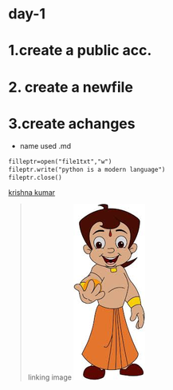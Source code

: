# day-1
# 1.create a public acc.
# 2. create a newfile
# 3.create achanges
- name used .md


```
filleptr=open("file1txt","w")
fileptr.write("python is a modern language")
fileptr.close()
```
[krishna kumar](https://github.com/kumarkrishna2003)
>linking image
![alt electron](https://github.com/2003SHINTO/doot/blob/main/file/img/images.jpeg)
